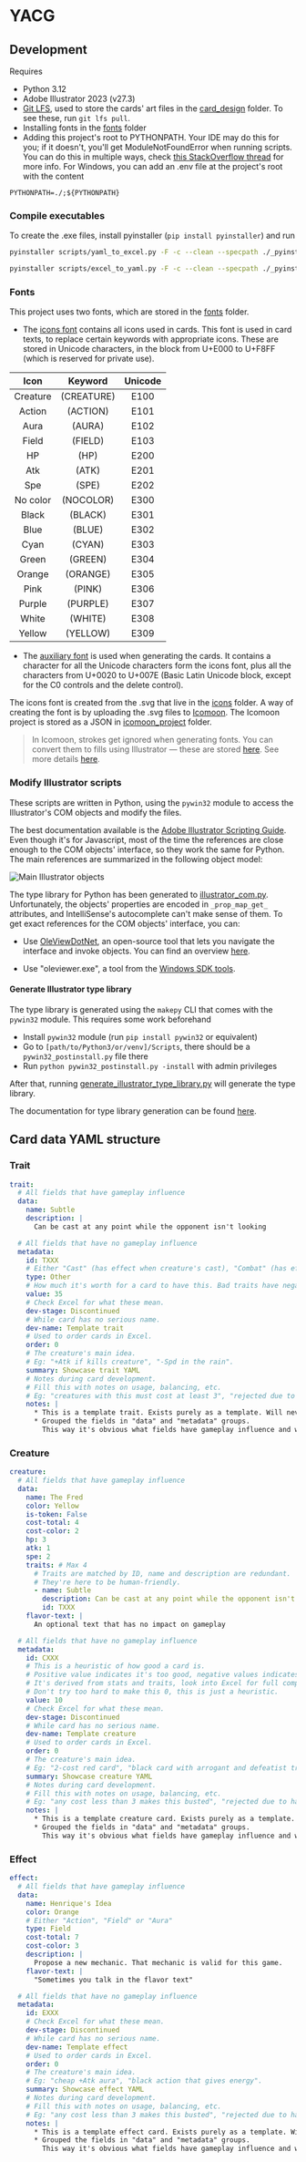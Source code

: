 # YACG

## Development

Requires

- Python 3.12
- Adobe Illustrator 2023 (v27.3)
- [Git LFS](https://git-lfs.com/), used to store the cards' art files in the [card_design](card_design/card_arts)
  folder. To see these, run `git lfs pull`.
- Installing fonts in the [fonts](/card_design/fonts) folder
- Adding this project's root to PYTHONPATH. Your IDE may do this for you; if it doesn't, you'll get ModuleNotFoundError
  when running scripts. You can do this in multiple ways,
  check [this StackOverflow thread](https://stackoverflow.com/questions/53653083/how-to-correctly-set-pythonpath-for-visual-studio-code)
  for more info. For Windows, you can add an .env file at the project's root with the content

```
PYTHONPATH=./;${PYTHONPATH}
```

### Compile executables

To create the .exe files, install pyinstaller (`pip install pyinstaller`) and run

```bash
pyinstaller scripts/yaml_to_excel.py -F -c --clean --specpath ./_pyinstaller_cache/ --distpath ./ --workpath ./_pyinstaller_cache/
```

```bash
pyinstaller scripts/excel_to_yaml.py -F -c --clean --specpath ./_pyinstaller_cache/ --distpath ./ --workpath ./_pyinstaller_cache/
```

### Fonts

This project uses two fonts, which are stored in the [fonts](/card_design/fonts) folder.

- The [icons font](./card_design/fonts/YACG-Icons.ttf) contains all icons used in cards. This font is used in card
  texts, to replace certain keywords with appropriate icons. These are stored in Unicode characters, in the block from
  U+E000 to U+F8FF (which is reserved for private use).

| **Icon** | **Keyword** | **Unicode** |
|:--------:|:-----------:|:-----------:|
| Creature | (CREATURE)  |    E100     |
|  Action  |  (ACTION)   |    E101     |
|   Aura   |   (AURA)    |    E102     |
|  Field   |   (FIELD)   |    E103     |
|    HP    |    (HP)     |    E200     |
|   Atk    |    (ATK)    |    E201     |
|   Spe    |    (SPE)    |    E202     |
| No color |  (NOCOLOR)  |    E300     |
|  Black   |   (BLACK)   |    E301     |
|   Blue   |   (BLUE)    |    E302     |
|   Cyan   |   (CYAN)    |    E303     |
|  Green   |   (GREEN)   |    E304     |
|  Orange  |  (ORANGE)   |    E305     |
|   Pink   |   (PINK)    |    E306     |
|  Purple  |  (PURPLE)   |    E307     |
|  White   |   (WHITE)   |    E308     |
|  Yellow  |  (YELLOW)   |    E309     |

- The [auxiliary font](./card_design/fonts/YACG-Auxiliary.ttf) is used when generating the cards. It contains a
  character for all the Unicode characters form the icons font, plus all the characters from U+0020 to U+007E (Basic
  Latin Unicode block, except for the C0 controls and the delete control).

The icons font is created from the .svg that live in the [icons](./card_design/icons) folder. A way of creating the font
is by uploading the .svg files to [Icomoon](https://icomoon.io/). The Icomoon project is stored as a JSON
in [icomoon_project](/card_design/icomoon_project/) folder.
> In Icomoon, strokes get ignored when generating fonts. You can convert them to fills using Illustrator — these are
> stored [here](/card_design/icons/expanded). See more details [here](https://icomoon.io/docs/#stroke-to-fill).

### Modify Illustrator scripts

These scripts are written in Python, using the `pywin32` module to access the Illustrator's COM objects and modify the
files.

The best documentation available is
the [Adobe Illustrator Scripting Guide](https://ai-scripting.docsforadobe.dev/jsobjref/javascript-object-reference.html).
Even though it's for Javascript, most of the time the references are close enough to the COM objects' interface, so they
work the same for Python. The main references are summarized in the following object model:

![Main Illustrator objects](illustrator_object_model.png)

The type library for Python has been generated to [illustrator_com.py](./scripts/yacg_python/illustrador_com.py).
Unfortunately,
the objects' properties are encoded in `_prop_map_get_` attributes, and IntelliSense's autocomplete can't make sense of
them. To get exact references for the COM objects' interface, you can:

- Use [OleViewDotNet](https://github.com/tyranid/oleviewdotnet), an open-source tool that lets you navigate the
  interface and invoke objects. You can find an overview [here](https://stackoverflow.com/a/42944052).

- Use "oleviewer.exe", a tool from
  the [Windows SDK tools](https://developer.microsoft.com/en-us/windows/downloads/windows-sdk/).

#### Generate Illustrator type library

The type library is generated using the `makepy` CLI that comes with the `pywin32` module. This requires some work
beforehand

- Install `pywin32` module (run `pip install pywin32` or equivalent)
- Go to `[path/to/Python3/or/venv]/Scripts`, there should be a `pywin32_postinstall.py` file there
- Run `python pywin32_postinstall.py -install` with admin privileges

After that, running [generate_illustrator_type_library.py](./scripts/generate_illustrator_type_library.py) will generate
the type library.

The documentation for type library generation can be
found [here](https://timgolden.me.uk/pywin32-docs/html/com/win32com/HTML/QuickStartClientCom.html).

## Card data YAML structure

### Trait

```yaml
trait:
  # All fields that have gameplay influence
  data:
    name: Subtle
    description: |
      Can be cast at any point while the opponent isn't looking

  # All fields that have no gameplay influence
  metadata:
    id: TXXX
    # Either "Cast" (has effect when creature's cast), "Combat" (has effect when creature is in battle) or "Other".
    type: Other
    # How much it's worth for a card to have this. Bad traits have negative value
    value: 35
    # Check Excel for what these mean.
    dev-stage: Discontinued
    # While card has no serious name.
    dev-name: Template trait
    # Used to order cards in Excel.
    order: 0
    # The creature's main idea.
    # Eg: "+Atk if kills creature", "-Spd in the rain".
    summary: Showcase trait YAML
    # Notes during card development.
    # Fill this with notes on usage, balancing, etc.
    # Eg: "creatures with this must cost at least 3", "rejected due to having no counter-play", "can't be paired with arrogance".
    notes: |
      * This is a template trait. Exists purely as a template. Will never be used. Isn't that so sad?
      * Grouped the fields in "data" and "metadata" groups.
        This way it's obvious what fields have gameplay influence and what fields don't.
```

### Creature

```yaml
creature:
  # All fields that have gameplay influence
  data:
    name: The Fred
    color: Yellow
    is-token: False
    cost-total: 4
    cost-color: 2
    hp: 3
    atk: 1
    spe: 2
    traits: # Max 4
      # Traits are matched by ID, name and description are redundant.
      # They're here to be human-friendly.
      - name: Subtle
        description: Can be cast at any point while the opponent isn't looking
        id: TXXX
    flavor-text: |
      An optional text that has no impact on gameplay

  # All fields that have no gameplay influence
  metadata:
    id: CXXX
    # This is a heuristic of how good a card is.
    # Positive value indicates it's too good, negative values indicates it's too bad.
    # It's derived from stats and traits, look into Excel for full computation.
    # Don't try too hard to make this 0, this is just a heuristic.
    value: 10
    # Check Excel for what these mean.
    dev-stage: Discontinued
    # While card has no serious name.
    dev-name: Template creature
    # Used to order cards in Excel.
    order: 0
    # The creature's main idea.
    # Eg: "2-cost red card", "black card with arrogant and defeatist traits, seems funny".
    summary: Showcase creature YAML
    # Notes during card development.
    # Fill this with notes on usage, balancing, etc.
    # Eg: "any cost less than 3 makes this busted", "rejected due to having no counter-play", "value is -20 but that's fine, Haste + Moxie makes up for it").
    notes: |
      * This is a template creature card. Exists purely as a template. Will never be printed. Isn't that so sad?
      * Grouped the fields in "data" and "metadata" groups.
        This way it's obvious what fields have gameplay influence and what fields don't.
```

### Effect

```yaml
effect:
  # All fields that have gameplay influence
  data:
    name: Henrique's Idea
    color: Orange
    # Either "Action", "Field" or "Aura"
    type: Field
    cost-total: 7
    cost-color: 3
    description: |
      Propose a new mechanic. That mechanic is valid for this game.
    flavor-text: |
      "Sometimes you talk in the flavor text"

  # All fields that have no gameplay influence
  metadata:
    id: EXXX
    # Check Excel for what these mean.
    dev-stage: Discontinued
    # While card has no serious name.
    dev-name: Template effect
    # Used to order cards in Excel.
    order: 0
    # The creature's main idea.
    # Eg: "cheap +Atk aura", "black action that gives energy".
    summary: Showcase effect YAML
    # Notes during card development.
    # Fill this with notes on usage, balancing, etc.
    # Eg: "any cost less than 3 makes this busted", "rejected due to having no counter-play", "changed colors, fits blue more").
    notes: |
      * This is a template effect card. Exists purely as a template. Will never be printed. Isn't that so sad?
      * Grouped the fields in "data" and "metadata" groups.
        This way it's obvious what fields have gameplay influence and what fields don't.
```